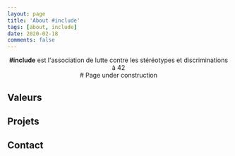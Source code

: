 ```yaml
---
layout: page
title: 'About #include'
tags: [about, include]
date: 2020-02-18
comments: false
---
```

    
<center><b>&#35;include</b> est l'association de lutte contre les stéréotypes et discriminations à 42</center>

<center># Page under construction</center>

## Valeurs

## Projets

## Contact
<h3 class="title" style="font-size:30px;">
    <a class="social-btn" href="mailto:contact@42include.me" target="_blank" rel="noopener noreferrer"><i class="fa fa-fw fa-envelope-square"></i></a>
    <a class="social-btn" href="http://instagram.com/42include" target="_blank" rel="noopener noreferrer"><i class="fa fa-fw fa-instagram"></i></a>
</h3>